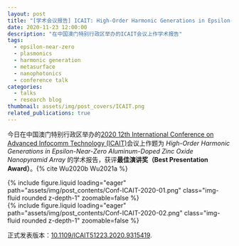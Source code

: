 ```yaml
---
layout: post
title: "[学术会议报告] ICAIT: High-Order Harmonic Generations in Epsilon-Near-Zero Aluminum-Doped Zinc Oxide Nanopyramid Array"
date: 2020-11-23 12:00:00
description: "在中国澳门特别行政区举办的ICAIT会议上作学术报告"
tags:
  - epsilon-near-zero
  - plasmonics
  - harmonic generation
  - metasurface
  - nanophotonics
  - conference talk
categories:
  - talks
  - research blog
thumbnail: assets/img/post_covers/ICAIT.png
related_publications: true
---
```


今日在中国澳门特别行政区举办的[2020 12th International Conference on Advanced Infocomm Technology (ICAIT)](https://ieeexplore.ieee.org/xpl/conhome/9315292/proceeding)会议上作题为 _High-Order Harmonic Generations in Epsilon-Near-Zero Aluminum-Doped Zinc Oxide Nanopyramid Array_ 的学术报告，获评**最佳演讲奖（Best Presentation Award）**。{% cite Wu2020b Wu2021a %}

<div class="row mt-3">
    <div class="col-8 mt-3 mt-md-0">
        {% include figure.liquid loading="eager" path="assets/img/post_contents/Conf-ICAIT-2020-01.png" class="img-fluid rounded z-depth-1" zoomable=false %}
    </div>
    <div class="col-4 mt-3 mt-md-0">
        {% include figure.liquid loading="eager" path="assets/img/post_contents/Conf-ICAIT-2020-02.png" class="img-fluid rounded z-depth-1" zoomable=false %}
    </div>
</div>

正式发表版本：[10.1109/ICAIT51223.2020.9315419](https://doi.org/10.1109/ICAIT51223.2020.9315419).
